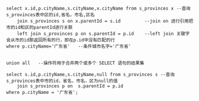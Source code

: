 ﻿    select x.id,p.cityName,s.cityName,x.cityName from s_provinces x --查询s_provinces表中区的id,省名，市名,区名 
        join s_provinces s on x.parentId = s.id         --join on 进行引用把市的id和区的parentId进行关联
        left join s_provinces p on s.parentId = p.id    --left join 关键字会从市的id那返回所有的行，即在p.id中没有匹配的行
    where p.cityName='广东省'   --条件城市名字='广东省'
    
    
    union all   --操作符用于合并两个或多个 SELECT 语句的结果集
   
    select s.id,p.cityName,s.cityName,null from s_provinces s --查询s_provinces表中市的id，省名，市名，区为null的值
        join s_provinces p on  s.parentId = p.id    
    where p.cityName = '广东省';
    

